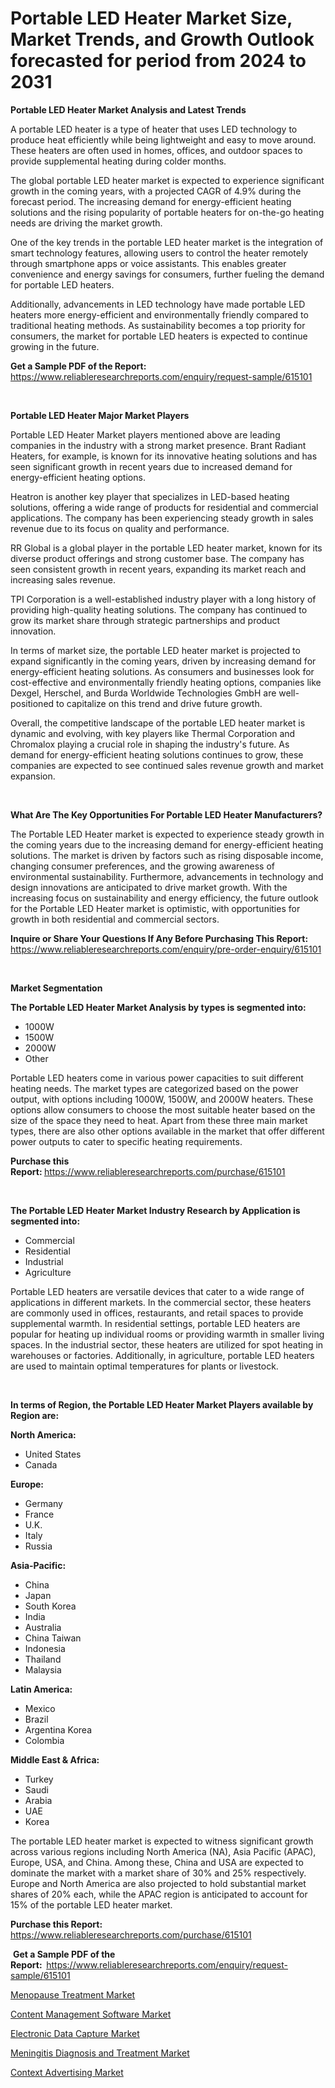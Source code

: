 <p><h1>Portable LED Heater Market Size, Market Trends, and Growth Outlook forecasted for period from 2024 to 2031</h1></p><p><strong>Portable LED Heater Market Analysis and Latest Trends</strong></p>
<p><p>A portable LED heater is a type of heater that uses LED technology to produce heat efficiently while being lightweight and easy to move around. These heaters are often used in homes, offices, and outdoor spaces to provide supplemental heating during colder months.</p><p>The global portable LED heater market is expected to experience significant growth in the coming years, with a projected CAGR of 4.9% during the forecast period. The increasing demand for energy-efficient heating solutions and the rising popularity of portable heaters for on-the-go heating needs are driving the market growth.</p><p>One of the key trends in the portable LED heater market is the integration of smart technology features, allowing users to control the heater remotely through smartphone apps or voice assistants. This enables greater convenience and energy savings for consumers, further fueling the demand for portable LED heaters.</p><p>Additionally, advancements in LED technology have made portable LED heaters more energy-efficient and environmentally friendly compared to traditional heating methods. As sustainability becomes a top priority for consumers, the market for portable LED heaters is expected to continue growing in the future.</p></p>
<p><strong>Get a Sample PDF of the Report:&nbsp;</strong> <a href="https://www.reliableresearchreports.com/enquiry/request-sample/615101">https://www.reliableresearchreports.com/enquiry/request-sample/615101</a></p>
<p>&nbsp;</p>
<p><strong>Portable LED Heater Major Market Players</strong></p>
<p><p>Portable LED Heater Market players mentioned above are leading companies in the industry with a strong market presence. Brant Radiant Heaters, for example, is known for its innovative heating solutions and has seen significant growth in recent years due to increased demand for energy-efficient heating options.</p><p>Heatron is another key player that specializes in LED-based heating solutions, offering a wide range of products for residential and commercial applications. The company has been experiencing steady growth in sales revenue due to its focus on quality and performance.</p><p>RR Global is a global player in the portable LED heater market, known for its diverse product offerings and strong customer base. The company has seen consistent growth in recent years, expanding its market reach and increasing sales revenue.</p><p>TPI Corporation is a well-established industry player with a long history of providing high-quality heating solutions. The company has continued to grow its market share through strategic partnerships and product innovation.</p><p>In terms of market size, the portable LED heater market is projected to expand significantly in the coming years, driven by increasing demand for energy-efficient heating solutions. As consumers and businesses look for cost-effective and environmentally friendly heating options, companies like Dexgel, Herschel, and Burda Worldwide Technologies GmbH are well-positioned to capitalize on this trend and drive future growth.</p><p>Overall, the competitive landscape of the portable LED heater market is dynamic and evolving, with key players like Thermal Corporation and Chromalox playing a crucial role in shaping the industry's future. As demand for energy-efficient heating solutions continues to grow, these companies are expected to see continued sales revenue growth and market expansion.</p></p>
<p>&nbsp;</p>
<p><strong>What Are The Key Opportunities For Portable LED Heater Manufacturers?</strong></p>
<p><p>The Portable LED Heater market is expected to experience steady growth in the coming years due to the increasing demand for energy-efficient heating solutions. The market is driven by factors such as rising disposable income, changing consumer preferences, and the growing awareness of environmental sustainability. Furthermore, advancements in technology and design innovations are anticipated to drive market growth. With the increasing focus on sustainability and energy efficiency, the future outlook for the Portable LED Heater market is optimistic, with opportunities for growth in both residential and commercial sectors.</p></p>
<p><strong>Inquire or Share Your Questions If Any Before Purchasing This Report:</strong> <a href="https://www.reliableresearchreports.com/enquiry/pre-order-enquiry/615101">https://www.reliableresearchreports.com/enquiry/pre-order-enquiry/615101</a></p>
<p>&nbsp;</p>
<p><strong>Market Segmentation</strong></p>
<p><strong>The Portable LED Heater Market Analysis by types is segmented into:</strong></p>
<p><ul><li>1000W</li><li>1500W</li><li>2000W</li><li>Other</li></ul></p>
<p><p>Portable LED heaters come in various power capacities to suit different heating needs. The market types are categorized based on the power output, with options including 1000W, 1500W, and 2000W heaters. These options allow consumers to choose the most suitable heater based on the size of the space they need to heat. Apart from these three main market types, there are also other options available in the market that offer different power outputs to cater to specific heating requirements.</p></p>
<p><strong>Purchase this Report:&nbsp;</strong><a href="https://www.reliableresearchreports.com/purchase/615101">https://www.reliableresearchreports.com/purchase/615101</a></p>
<p>&nbsp;</p>
<p><strong>The Portable LED Heater Market Industry Research by Application is segmented into:</strong></p>
<p><ul><li>Commercial</li><li>Residential</li><li>Industrial</li><li>Agriculture</li></ul></p>
<p><p>Portable LED heaters are versatile devices that cater to a wide range of applications in different markets. In the commercial sector, these heaters are commonly used in offices, restaurants, and retail spaces to provide supplemental warmth. In residential settings, portable LED heaters are popular for heating up individual rooms or providing warmth in smaller living spaces. In the industrial sector, these heaters are utilized for spot heating in warehouses or factories. Additionally, in agriculture, portable LED heaters are used to maintain optimal temperatures for plants or livestock.</p></p>
<p>&nbsp;</p>
<p><strong>In terms of Region, the Portable LED Heater Market Players available by Region are:</strong></p>
<p>
    <p> <strong> North America: </strong>
        <ul>
            <li>United States</li>
            <li>Canada</li>
        </ul>
        </p> 
    <p> <strong> Europe: </strong>
        <ul>
            <li>Germany</li>
            <li>France</li>
            <li>U.K.</li>
            <li>Italy</li>
            <li>Russia</li>
        </ul>
        </p> 
    <p> <strong> Asia-Pacific: </strong>
        <ul>
            <li>China</li>
            <li>Japan</li>
            <li>South Korea</li>
            <li>India</li>
            <li>Australia</li>
            <li>China Taiwan</li>
            <li>Indonesia</li>
            <li>Thailand</li>
            <li>Malaysia</li>
        </ul>
        </p> 
    <p> <strong> Latin America: </strong>
        <ul>
            <li>Mexico</li>
            <li>Brazil</li>
            <li>Argentina Korea</li>
            <li>Colombia</li>
        </ul>
        </p> 
    <p> <strong> Middle East & Africa: </strong>
        <ul>
            <li>Turkey</li>
            <li>Saudi</li>
            <li>Arabia</li>
            <li>UAE</li>
            <li>Korea</li>
        </ul>
    </p>
    </p>
<p><p>The portable LED heater market is expected to witness significant growth across various regions including North America (NA), Asia Pacific (APAC), Europe, USA, and China. Among these, China and USA are expected to dominate the market with a market share of 30% and 25% respectively. Europe and North America are also projected to hold substantial market shares of 20% each, while the APAC region is anticipated to account for 15% of the portable LED heater market.</p></p>
<p><strong>Purchase this Report: </strong><a href="https://www.reliableresearchreports.com/purchase/615101">https://www.reliableresearchreports.com/purchase/615101</a></p>
<p>&nbsp;<strong>Get a Sample PDF of the Report:&nbsp;&nbsp;</strong><a href="https://www.reliableresearchreports.com/enquiry/request-sample/615101">https://www.reliableresearchreports.com/enquiry/request-sample/615101</a></p>
<p><strong></strong></p>
<p><p><a href="https://medium.com/@akshatreportprime/menopause-treatment-market-trends-forecast-and-competitive-analysis-to-2031-902375870690">Menopause Treatment Market</a></p><p><a href="https://medium.com/@avacampbell767/content-management-software-market-the-key-to-successful-business-strategy-forecast-till-2031-3f8df649f9f9">Content Management Software Market</a></p><p><a href="https://medium.com/@benjaminchavez7555/electronic-data-capture-market-trends-forecast-and-competitive-analysis-to-2031-332f189c5126">Electronic Data Capture Market</a></p><p><a href="https://medium.com/@akshatreportprime/meningitis-diagnosis-and-treatment-market-outlook-industry-overview-and-forecast-2024-to-2031-c0bab4e160dc">Meningitis Diagnosis and Treatment Market</a></p><p><a href="https://medium.com/@avacampbell767/context-advertising-market-comprehensive-assessment-by-type-application-and-geography-56643e0556a6">Context Advertising Market</a></p></p>